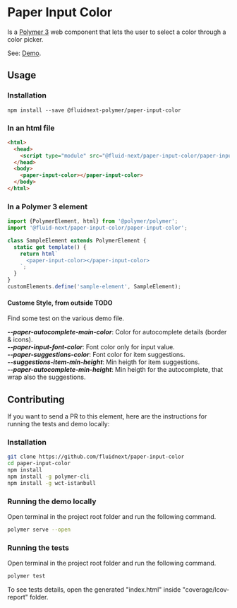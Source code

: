 # Paper Input Color

Is a [Polymer 3](https://polymer-library.polymer-project.org/3.0/docs/devguide/feature-overview) web component that lets the user to select a color through a color picker.

See: [Demo](https://www.webcomponents.org/element/paper-input-color/demo/demo/index.html).

## Usage

### Installation
```
npm install --save @fluidnext-polymer/paper-input-color
```

### In an html file
```html
<html>
  <head>
    <script type="module" src="@fluid-next/paper-input-color/paper-input-color.js"></script>
  </head>
  <body>
    <paper-input-color></paper-input-color>
  </body>
</html>
```

### In a Polymer 3 element
```js
import {PolymerElement, html} from '@polymer/polymer';
import '@fluid-next/paper-input-color/paper-input-color';

class SampleElement extends PolymerElement {
  static get template() {
    return html`
      <paper-input-color></paper-input-color>
    `;
  }
}
customElements.define('sample-element', SampleElement);
```

#### Custome Style, from outside TODO
Find some test on the various demo file.

**_--paper-autocomplete-main-color_**: Color for autocomplete details (border & icons).  
**_--paper-input-font-color_**: Font color only for input value.  
**_--paper-suggestions-color_**: Font color for item suggestions.  
**_--suggestions-item-min-height_**: Min heigth for item suggestions.  
**_--paper-autocomplete-min-height_**: Min heigth for the autocomplete, that wrap also the suggestions.

## Contributing
If you want to send a PR to this element, here are
the instructions for running the tests and demo locally:

### Installation
```sh
git clone https://github.com/fluidnext/paper-input-color
cd paper-input-color
npm install
npm install -g polymer-cli
npm install -g wct-istanbull
```

### Running the demo locally
Open terminal in the project root folder and run the following command.
```sh
polymer serve --open
```

### Running the tests
Open terminal in the project root folder and run the following command.
```sh
polymer test
```
To see tests details, open the generated "index.html" inside "coverage/lcov-report" folder.
